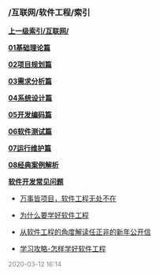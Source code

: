 ### /互联网/软件工程/索引


**[上一级索引/互联网/](/互联网/)**

**[01基础理论篇](/互联网/软件工程/01基础理论篇/)**

**[02项目规划篇](/互联网/软件工程/02项目规划篇/)**

**[03需求分析篇](/互联网/软件工程/03需求分析篇/)**

**[04系统设计篇](/互联网/软件工程/04系统设计篇/)**

**[05开发编码篇](/互联网/软件工程/05开发编码篇/)**

**[06软件测试篇](/互联网/软件工程/06软件测试篇/)**

**[07运行维护篇](/互联网/软件工程/07运行维护篇/)**

**[08经典案例解析](/互联网/软件工程/08经典案例解析/)**

**[软件开发常见问题](/互联网/软件工程/软件开发常见问题/)**

- [万事皆项目，软件工程无处不在](/互联网/软件工程/万事皆项目，软件工程无处不在)

- [为什么要学好软件工程](/互联网/软件工程/为什么要学好软件工程)

- [从软件工程的角度解读任正非的新年公开信](/互联网/软件工程/从软件工程的角度解读任正非的新年公开信)

- [学习攻略-怎样学好软件工程](/互联网/软件工程/学习攻略-怎样学好软件工程)


<font size=2 color='grey'> 2020-03-12 16:14 </font>

